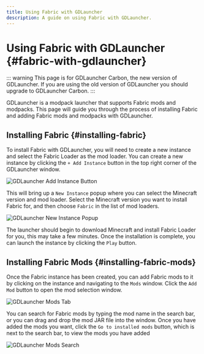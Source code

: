 ```yaml
---
title: Using Fabric with GDLauncher
description: A guide on using Fabric with GDLauncher.
---
```


# Using Fabric with GDLauncher {#fabric-with-gdlauncher}

::: warning
This page is for GDLauncher Carbon, the new version of GDLauncher. If you are using the old version of GDLauncher you should upgrade to GDLauncher Carbon.
:::

GDLauncher is a modpack launcher that supports Fabric mods and modpacks. This page will guide you through the process of installing Fabric and adding Fabric mods and modpacks with GDLauncher.

## Installing Fabric {#installing-fabric}

To install Fabric with GDLauncher, you will need to create a new instance and select the Fabric Loader as the mod loader. You can create a new instance by clicking the `+ Add Instance` button in the top right corner of the GDLauncher window.

![GDLauncher Add Instance Button](/assets/players/third-party/gdlauncher-add-instance.png)

This will bring up a `New Instance` popup where you can select the Minecraft version and mod loader. Select the Minecraft version you want to install Fabric for, and then choose `Fabric` in the list of mod loaders.

![GDLauncher New Instance Popup](/assets/players/third-party/gdlauncher-create-instance.png)

The launcher should begin to download Minecraft and install Fabric Loader for you, this may take a few minutes. Once the installation is complete, you can launch the instance by clicking the `Play` button.

## Installing Fabric Mods {#installing-fabric-mods}

Once the Fabric instance has been created, you can add Fabric mods to it by clicking on the instance and navigating to the `Mods` window. Click the `Add Mod` button to open the mod selection window.

![GDLauncher Mods Tab](/assets/players/third-party/gdlauncher-mods-tab.png)

You can search for Fabric mods by typing the mod name in the search bar, or you can drag and drop the mod JAR file into the window. Once you have added the mods you want, click the `Go to installed mods` button, which is next to the search bar, to view the mods you have added

![GDLauncher Mods Search](/assets/players/third-party/gdlauncher-mods-search.png)